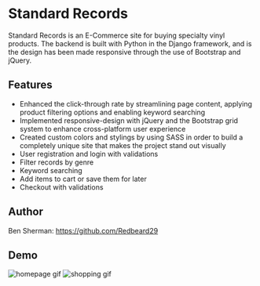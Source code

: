 # Standard Records
Standard Records is an E-Commerce site for buying specialty vinyl products.
The backend is built with Python in the Django framework, and is the design has been made responsive through the use of Bootstrap and jQuery. 

## Features
* Enhanced the click-through rate by streamlining page content, applying product filtering options and enabling keyword searching 
* Implemented responsive-design with jQuery and the Bootstrap grid system to enhance cross-platform user experience 
* Created custom colors and stylings by using SASS in order to build a completely unique site that makes the project stand out visually 
* User registration and login with validations 
* Filter records by genre 
* Keyword searching
* Add items to cart or save them for later
* Checkout with validations

## Author
Ben Sherman:
https://github.com/Redbeard29

## Demo
![homepage gif](/Demo/homepage.gif)
![shopping gif](/Demo/shopping.gif)
